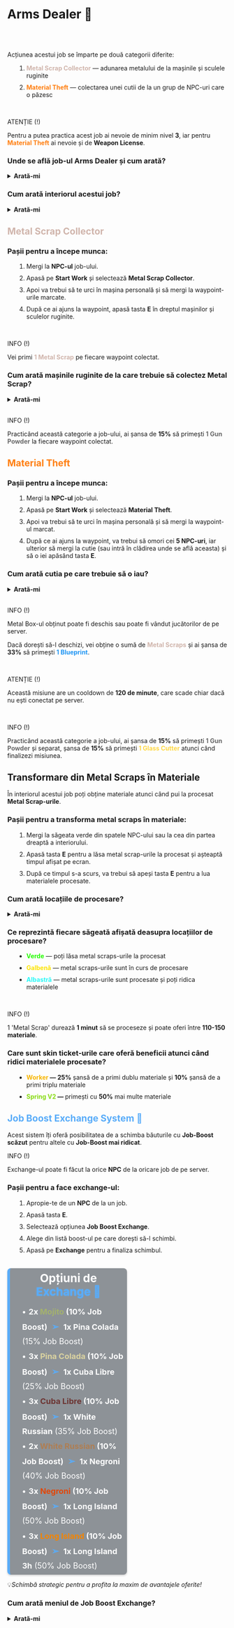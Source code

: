 <h1>Arms Dealer 🔫</h1>
<br><br>
<p>Acțiunea acestui job se împarte pe două categorii diferite:</p>
<ol>
    <li style="margin-left: 20px; margin-bottom: 10px;"> <strong style="color:#D0B5AC">Metal Scrap Collector</strong> — adunarea metalului de la mașinile și sculele ruginite</li>
    <li style="margin-left: 20px;"> <strong style="color:#FF7F11">Material Theft</strong> — colectarea unei cutii de la un grup de NPC-uri care o păzesc</li>
</ol>
<br>
<div class="danger-container">
    <p class="title">ATENȚIE (!)</p>
    <p class="description">Pentru a putea practica acest job ai nevoie de minim nivel <strong>3</strong>, iar pentru <strong style="color:#FF7F11">Material Theft</strong> ai nevoie și de <strong>Weapon License</strong>.</p>
</div>
<h3>Unde se află job-ul Arms Dealer și cum arată?</h3>
<details class="details custom-block">
  <summary><strong>Arată-mi</strong></summary>
  <p><img src="https://i.imgur.com/FpIvlRw.png" alt="Locație Arms Dealer" style="max-width:100%; height:auto;"></p>
  <p><img src="https://i.imgur.com/hoTpuck.png" alt="NPC Arms Dealer" style="max-width:100%; height:auto;"></p>
</details>
<h3>Cum arată interiorul acestui job?</h3>
<details class="details custom-block">
  <summary><strong>Arată-mi</strong></summary>
  <p><img src="https://i.imgur.com/hiurhjs.png" alt="Interior Arms Dealer" style="max-width:100%; height:auto;"></p>
</details>
<h2 style="color:#D0B5AC">Metal Scrap Collector</h2>
<h3>Pașii pentru a începe munca:</h3>
<ol>
    <li style="margin-left: 20px; margin-bottom: 10px;">Mergi la <strong>NPC-ul</strong> job-ului.</li>
    <li style="margin-left: 20px; margin-bottom: 10px;">Apasă pe <strong>Start Work</strong> și selectează <strong>Metal Scrap Collector</strong>.</li>
    <li style="margin-left: 20px; margin-bottom: 10px;">Apoi va trebui să te urci în mașina personală și să mergi la waypoint-urile marcate.</li>
    <li style="margin-left: 20px;">După ce ai ajuns la waypoint, apasă tasta <strong>E</strong> în dreptul mașinilor și sculelor ruginite.</li>   
</ol>
<br>
<div class="tip-container">
    <p class="title">INFO (!)</p>
    <p class="description">Vei primi <strong style="color:#D0B5AC">1 Metal Scrap</strong> pe fiecare waypoint colectat.</p>
</div>
<h3>Cum arată mașinile ruginite de la care trebuie să colectez Metal Scrap?</h3>
<details class="details custom-block">
  <summary><strong>Arată-mi</strong></summary>
  <p><img src="https://i.imgur.com/i7StnWm.png" alt="Poza Mașini ruginite" style="max-width:100%; height:auto;"></p>
</details>
<br>
<div class="tip-container">
    <p class="title">INFO (!)</p>
    <p class="description">Practicând această categorie a job-ului, ai șansa de <strong>15%</strong> să primești <strong style="color:#696969">1 Gun Powder</strong> la fiecare waypoint colectat.</p>
</div>
<h2 style="color:#FF7F11">Material Theft</h2>
<h3>Pașii pentru a începe munca:</h3>
<ol>
    <li style="margin-left: 20px; margin-bottom: 10px;">Mergi la <strong>NPC-ul</strong> job-ului.</li>
    <li style="margin-left: 20px; margin-bottom: 10px;">Apasă pe <strong>Start Work</strong> și selectează <strong>Material Theft</strong>.</li>
    <li style="margin-left: 20px; margin-bottom: 10px;">Apoi va trebui să te urci în mașina personală și să mergi la waypoint-ul marcat.</li>
    <li style="margin-left: 20px;">După ce ai ajuns la waypoint, va trebui să omori cei <strong>5 NPC-uri</strong>, iar ulterior să mergi la cutie (sau intră în clădirea unde se află aceasta) și să o iei apăsând tasta <strong>E</strong>.</li>   
</ol>
<h3>Cum arată cutia pe care trebuie să o iau?</h3>
<details class="details custom-block">
  <summary><strong>Arată-mi</strong></summary>
  <p><img src="https://i.imgur.com/uCSIShM.png" alt="Poza cutie Arms Dealer" style="max-width:100%; height:auto;"></p>
</details>
<br>
<div class="tip-container">
    <p class="title">INFO (!)</p>
    <p class="description" style="margin-bottom: 10px;">Metal Box-ul obținut poate fi deschis sau poate fi vândut jucătorilor de pe server.</p>
    <p class="description">Dacă dorești să-l deschizi, vei obține o sumă de <strong style="color:#D0B5AC">Metal Scraps</strong> și ai șansa de <strong>33%</strong> să primești <strong style="color:#2196F3">1 Blueprint</strong>.</p>
</div>
<br>
<div class="danger-container">
    <p class="title">ATENȚIE (!)</p>
    <p class="description">Această misiune are un cooldown de <strong>120 de minute</strong>, care scade chiar dacă nu ești conectat pe server.</p>
</div>
<br>
<div class="tip-container">
    <p class="title">INFO (!)</p>
    <p class="description">Practicând această categorie a job-ului, ai șansa de <strong>15%</strong> să primești <strong style="color:#696969">1 Gun Powder</strong> și separat, șansa de <strong>15%</strong> să primești <strong style="color:#fed846">1 Glass Cutter</strong> atunci când finalizezi misiunea.</p>
</div>
<h2>Transformare din Metal Scraps în Materiale</h2>
<p>În interiorul acestui job poți obține materiale atunci când pui la procesat <strong>Metal Scrap-urile</strong>.</p>
<h3>Pașii pentru a transforma metal scraps în materiale:</h3>
<ol>
    <li style="margin-left: 20px; margin-bottom: 10px;">Mergi la săgeata verde din spatele NPC-ului sau la cea din partea dreaptă a interiorului.</li>
    <li style="margin-left: 20px; margin-bottom: 10px;">Apasă tasta <strong>E</strong> pentru a lăsa metal scrap-urile la procesat și așteaptă timpul afișat pe ecran.</li>
    <li style="margin-left: 20px;">După ce timpul s-a scurs, va trebui să apeși tasta <strong>E</strong> pentru a lua materialele procesate.</li>   
</ol>
<h3>Cum arată locațiile de procesare?</h3>
<details class="details custom-block">
  <summary><strong>Arată-mi</strong></summary>
  <p><img src="https://i.imgur.com/pk74lkN.png" alt="Locație 1 procesat Arms Dealer" style="max-width:100%; height:auto;"></p>
  <p><img src="https://i.imgur.com/hBSISYe.png" alt="Locație 2 procesat Arms Dealer" style="max-width:100%; height:auto;"></p>
</details>
<h3>Ce reprezintă fiecare săgeată afișată deasupra locațiilor de procesare?</h3>
<ul>
    <li style="margin-left: 20px; margin-bottom: 10px;"><strong style="color:#24fc00">Verde</strong> — poți lăsa metal scraps-urile la procesat</li>
    <li style="margin-left: 20px; margin-bottom: 10px;"><strong style="color:#fde401">Galbenă</strong> — metal scraps-urile sunt în curs de procesare</li>
    <li style="margin-left: 20px;"><strong style="color:#2cf8f7">Albastră</strong> — metal scraps-urile sunt procesate și poți ridica materialele</li>
</ul>
<br>
<div class="tip-container">
    <p class="title">INFO (!)</p>
    <p class="description">1 'Metal Scrap' durează <strong>1 minut</strong> să se proceseze și poate oferi între <strong>110-150 materiale</strong>.</p>
</div>
<h3>Care sunt skin ticket-urile care oferă beneficii atunci când ridici materialele procesate?</h3>
<ul>
    <strong>
        <li style="margin-left: 20px; margin-bottom: 10px;"><span style="color:#F7B500;">Worker</span> — </strong> <strong>25%</strong> șansă de a primi dublu materiale și <strong>10%</strong> șansă de a primi triplu materiale</li>
    <strong>  
        <li style="margin-left: 20px;"><span style="color:#88db14">Spring V2</span> — </strong>primești cu <strong>50%</strong> mai multe materiale</li>
    </strong>
</ul>

<h2 style="color:#59acf9">Job Boost Exchange System 🔁</h2>

<p>Acest sistem îți oferă posibilitatea de a schimba băuturile cu <strong>Job-Boost scăzut</strong> pentru altele cu <strong>Job-Boost mai ridicat</strong>.</p>

<div class="tip-container">
    <p class="title">INFO (!)</p>
    <p class="description">Exchange-ul poate fi făcut la orice <strong>NPC</strong> de la oricare job de pe server.</p>
</div>

<h3>Pașii pentru a face exchange-ul:</h3>
<ol>
  <li style="margin-left: 20px; margin-bottom: 10px;">Apropie-te de un <strong>NPC</strong> de la un job.</li>
  <li style="margin-left: 20px; margin-bottom: 10px;">Apasă tasta <strong>E</strong>.</li>
  <li style="margin-left: 20px; margin-bottom: 10px;">Selectează opțiunea <strong>Job Boost Exchange</strong>.</li>
  <li style="margin-left: 20px; margin-bottom: 10px;">Alege din listă boost-ul pe care dorești să-l schimbi.</li>
  <li style="margin-left: 20px;">Apasă pe <strong>Exchange</strong> pentru a finaliza schimbul.</li>
</ol>
<br>
<div style="background-color: rgba(31, 40, 51, 0.5); padding: 2px 8px; margin: 2px 0; max-width: 50%; border-radius: 8px; box-shadow: 0 2px 4px rgba(0, 0, 0, 0.2); border-left: 6px solid #59acf9;">
    <p style="font-size: 26px; font-weight: bold;color: #ffffff; margin-bottom: 15px; margin-top: 5px; text-align: center;">Opțiuni de <strong style="color:#59acf9; text-shadow: 0 0 3px #59acf9;">Exchange 🔄</strong></p>
    <p style="font-size: 18px; color: #ffffff; line-height: 1.8; margin: 0 0 2px 20px;">
        <strong style="text-shadow: none;">&#x2022; <span style="margin-left:2px;">2x <span style="color:#a4b26d">Mojito</span></span> (10% Job Boost)</strong>
        <strong style="color:#59acf9; margin: 0 5px; text-shadow: none; font-size: 20px;">&#10146;</strong>
        <strong>1x Pina Colada</strong> (15% Job Boost)
    </p>
    <p style="font-size: 18px; color: #ffffff; line-height: 1.8; margin: 0 0 2px 20px;">
        <strong style="text-shadow: none;">&#x2022; <span style="margin-left:2px;">3x <span style="color:#dbd3a0">Pina Colada</span></span> (10% Job Boost)</strong>
        <strong style="color:#59acf9; margin: 0 5px; text-shadow: none; font-size: 20px;">&#10146;</strong>
        <strong>1x Cuba Libre</strong> (25% Job Boost)
    </p>
    <p style="font-size: 18px; color: #ffffff; line-height: 1.8; margin: 0 0 2px 20px;">
        <strong style="text-shadow: none;">&#x2022; <span style="margin-left:2px;">3x <span style="color:#6c3432">Cuba Libre</span></span> (10% Job Boost)</strong>
        <strong style="color:#59acf9; margin: 0 5px; text-shadow: none; font-size: 20px;">&#10146;</strong>
        <strong>1x White Russian</strong> (35% Job Boost)
    </p>
    <p style="font-size: 18px; color: #ffffff; line-height: 1.8; margin: 0 0 2px 20px;">
        <strong style="text-shadow: none;">&#x2022; <span style="margin-left:2px;">2x <span style="color:#af7e52">White Russian</span></span> (10% Job Boost)</strong>
        <strong style="color:#59acf9; margin: 0 5px; text-shadow: none; font-size: 20px;">&#10146;</strong>
        <strong>1x Negroni</strong> (40% Job Boost)
    </p>
    <p style="font-size: 18px; color: #ffffff; line-height: 1.8; margin: 0 0 2px 20px;">
        <strong style="text-shadow: none;">&#x2022; <span style="margin-left:2px;">3x <span style="color:#e14708">Negroni</span></span> (10% Job Boost)</strong>
        <strong style="color:#59acf9; margin: 0 5px; text-shadow: none; font-size: 20px;">&#10146;</strong>
        <strong>1x Long Island</strong> (50% Job Boost)
    </p>
    <p style="font-size: 18px; color: #ffffff; line-height: 1.8; margin: 0 0 2px 20px;">
        <strong style="text-shadow: none;">&#x2022; <span style="margin-left:2px;">3x <span style="color:#f38400">Long Island</span></span> (10% Job Boost)</strong>
        <strong style="color:#59acf9; margin: 0 5px; text-shadow: none; font-size: 20px;">&#10146;</strong>
        <strong>1x Long Island 3h</strong> (50% Job Boost)
    </p>
</div>

<p>💡<em>Schimbă strategic pentru a profita la maxim de avantajele oferite!</em></p>

<h3>Cum arată meniul de Job Boost Exchange?</h3>

<details class="details custom-block">
  <summary><strong>Arată-mi</strong></summary>
  <p><img src="https://i.imgur.com/aRO71Fd.png" alt="Meniu Job Boost Exchange" style="max-width:100%; height:auto;"></p>
</details>
